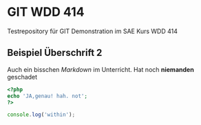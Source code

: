 GIT WDD 414
===========

Testrepository für GIT Demonstration im SAE Kurs WDD 414

Beispiel Überschrift 2
----------------------


Auch ein bisschen *Markdown* im Unterricht. Hat noch **niemanden** geschadet

```php
<?php
echo 'JA,genau! hah. not';
?>
```

```js
console.log('within');
```